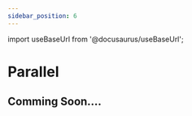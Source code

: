 ```yaml
---
sidebar_position: 6
---
```


import useBaseUrl from '@docusaurus/useBaseUrl';

# Parallel

## Comming Soon....